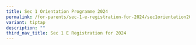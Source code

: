 ```yaml
---
title: Sec 1 Orientation Programme 2024
permalink: /for-parents/sec-1-e-registration-for-2024/sec1orientation2024/
variant: tiptap
description: ""
third_nav_title: Sec 1 E Registration for 2024
---
```

